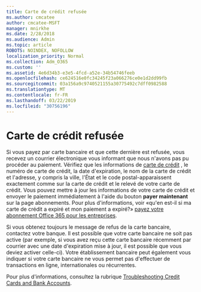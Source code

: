 ```yaml
---
title: Carte de crédit refusée
ms.author: cmcatee
author: cmcatee-MSFT
manager: mnirkhe
ms.date: 2/28/2018
ms.audience: Admin
ms.topic: article
ROBOTS: NOINDEX, NOFOLLOW
localization_priority: Normal
ms.collection: Adm_O365
ms.custom: ''
ms.assetid: 4e6d34b3-e3e5-4fcd-a52e-34b54746feeb
ms.openlocfilehash: ce624516e0fc34245f23a066276ce0e1d2dd99fb
ms.sourcegitcommit: 03a156a9c9740521155a30775492c7dff0982588
ms.translationtype: MT
ms.contentlocale: fr-FR
ms.lasthandoff: 03/22/2019
ms.locfileid: "30756196"
---
```

# <a name="declined-credit-card"></a>Carte de crédit refusée

Si vous payez par carte bancaire et que cette dernière est refusée, vous recevez un courrier électronique vous informant que nous n'avons pas pu procéder au paiement. Vérifiez que les informations de [carte de crédit](https://go.microsoft.com/fwlink/p/?linkid=842054) , le numéro de carte de crédit, la date d'expiration, le nom de la carte de crédit et l'adresse, y compris la ville, l'État et le code postal-apparaissent exactement comme sur la carte de crédit et le relevé de votre carte de crédit. Vous pouvez mettre à jour les informations de votre carte de crédit et envoyer le paiement immédiatement à l'aide [](https://go.microsoft.com/fwlink/p/?linkid=842054) du bouton **payer maintenant** sur la page abonnements. Pour plus d'informations, voir «qu'en est-il si ma carte de crédit a expiré et mon paiement a expiré?» [payez votre abonnement Office 365 pour les entreprises](https://support.office.com/article/734f4aab-df2d-4e9b-8cb1-691910bde216).
  
Si vous obtenez toujours le message de refus de la carte bancaire, contactez votre banque. Il est possible que votre carte bancaire ne soit pas active (par exemple, si vous avez reçu cette carte bancaire récemment par courrier avec une date d'expiration mise à jour, il est possible que vous deviez activer celle-ci). Votre établissement bancaire peut également vous indiquer si votre carte bancaire ne vous permet pas d'effectuer de transactions en ligne, internationales ou récurrentes.  
  
Pour plus d'informations, consultez la rubrique [Troubleshooting Credit Cards and Bank Accounts](https://support.office.com/article/30ba9c83-50d8-4020-90ed-830a5b8c8724).
  

